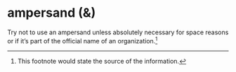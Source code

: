# ampersand (&)

Try not to use an ampersand unless absolutely necessary for space reasons or if it’s part of the official name of an organization.[^1]

[^1]: This footnote would state the source of the information.